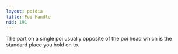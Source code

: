 ```yaml
---
layout: poidia
title: Poi Handle
nid: 191
---
```


The part on a single poi usually opposite of the poi head which is the standard place you hold on to.
